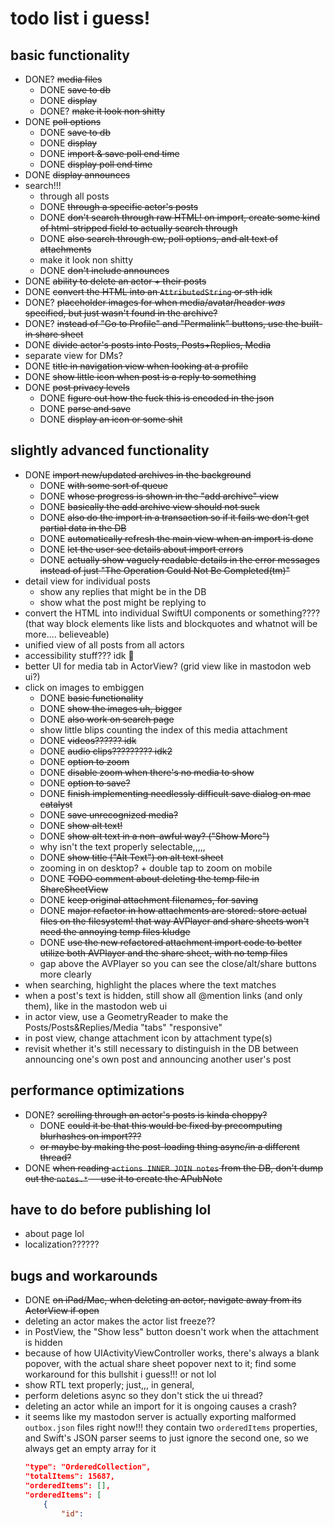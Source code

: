 todo list i guess!
==================

basic functionality
-------------------

* DONE? ~~media files~~
    * DONE ~~save to db~~
    * DONE ~~display~~
    * DONE? ~~make it look non shitty~~
* DONE ~~poll options~~
    * DONE ~~save to db~~
    * DONE ~~display~~
    * DONE ~~import & save poll end time~~
    * DONE ~~display poll end time~~
* DONE ~~display announces~~
* search!!!
    * through all posts
    * DONE ~~through a specific actor's posts~~
    * DONE ~~don't search through raw HTML! on import, create some kind of html-stripped field to actually search through~~
    * DONE ~~also search through cw, poll options, and alt text of attachments~~
    * make it look non shitty
    * DONE ~~don't include announces~~
* DONE ~~ability to delete an actor + their posts~~
* DONE ~~convert the HTML into an `AttributedString` or sth idk~~
* DONE? ~~placeholder images for when media/avatar/header *was* specified, but just wasn't found in the archive?~~
* DONE? ~~instead of "Go to Profile" and "Permalink" buttons, use the built-in share sheet~~
* DONE ~~divide actor's posts into Posts, Posts+Replies, Media~~
* separate view for DMs?
* DONE ~~title in navigation view when looking at a profile~~
* DONE ~~show little icon when post is a reply to something~~
* DONE ~~post privacy levels~~
    * DONE ~~figure out how the fuck this is encoded in the json~~
    * DONE ~~parse and save~~
    * DONE ~~display an icon or some shit~~

slightly advanced functionality
-------------------------------

* DONE ~~import new/updated archives in the background~~
    * DONE ~~with some sort of queue~~
    * DONE ~~whose progress is shown in the "add archive" view~~
    * DONE ~~basically the add archive view should not suck~~
    * DONE ~~also do the import in a transaction so if it fails we don't get partial data in the DB~~
    * DONE ~~automatically refresh the main view when an import is done~~
    * DONE ~~let the user see details about import errors~~
    * DONE ~~actually show vaguely readable details in the error messages instead of just "The Operation Could Not Be Completed(tm)"~~
* detail view for individual posts
    * show any replies that might be in the DB
    * show what the post might be replying to
* convert the HTML into individual SwiftUI components or something???? (that way block elements like lists and blockquotes and whatnot will be more.... believeable)
* unified view of all posts from all actors
* accessibility stuff??? idk 😬
* better UI for media tab in ActorView? (grid view like in mastodon web ui?)
* click on images to embiggen
    * DONE ~~basic functionality~~
    * DONE ~~show the images uh, bigger~~
    * DONE ~~also work on search page~~
    * show little blips counting the index of this media attachment
    * DONE ~~videos?????? idk~~
    * DONE ~~audio clips????????? idk2~~
    * DONE ~~option to zoom~~
    * DONE ~~disable zoom when there's no media to show~~
    * DONE ~~option to save?~~
    * DONE ~~finish implementing needlessly difficult save dialog on mac catalyst~~
    * DONE ~~save unrecognized media?~~
    * DONE ~~show alt text!~~
    * DONE ~~show alt text in a non-awful way? ("Show More")~~
    * why isn't the text properly selectable,,,,,
    * DONE ~~show title ("Alt Text") on alt text sheet~~
    * zooming in on desktop? + double tap to zoom on mobile
    * DONE ~~TODO comment about deleting the temp file in ShareSheetView~~
    * DONE ~~keep original attachment filenames, for saving~~
    * DONE ~~major refactor in how attachments are stored: store actual files on the filesystem! that way AVPlayer and share sheets won't need the annoying temp files kludge~~
    * DONE ~~use the new refactored attachment import code to better utilize both AVPlayer and the share sheet, with no temp files~~
    * gap above the AVPlayer so you can see the close/alt/share buttons more clearly
* when searching, highlight the places where the text matches
* when a post's text is hidden, still show all @mention links (and only them), like in the mastodon web ui
* in actor view, use a GeometryReader to make the Posts/Posts&Replies/Media "tabs" "responsive"
* in post view, change attachment icon by attachment type(s)
* revisit whether it's still necessary to distinguish in the DB between announcing one's own post and announcing another user's post

performance optimizations
-------------------------

* DONE? ~~scrolling through an actor's posts is kinda choppy?~~
    * DONE ~~could it be that this would be fixed by precomputing blurhashes on import???~~
    * ~~or maybe by making the post-loading thing async/in a different thread?~~
* DONE ~~when reading `actions INNER JOIN notes` from the DB, don't dump out the `notes.*` -- use it to create the APubNote~~

have to do before publishing lol
--------------------------------

* about page lol
* localization??????

bugs and workarounds
--------------------

* DONE ~~on iPad/Mac, when deleting an actor, navigate away from its ActorView if open~~
* deleting an actor makes the actor list freeze??
* in PostView, the "Show less" button doesn't work when the attachment is hidden
* because of how UIActivityViewController works, there's always a blank popover, with the actual share sheet popover next to it; find some workaround for this bullshit i guess!!! or not lol
* show RTL text properly; just,,, in general,
* perform deletions async so they don't stick the ui thread?
* deleting an actor while an import for it is ongoing causes a crash?
* it seems like my mastodon server is actually exporting malformed `outbox.json` files right now!!! they contain two `orderedItems` properties, and Swift's JSON parser seems to just ignore the second one, so we always get an empty array for it
    ```json
    "type": "OrderedCollection",
    "totalItems": 15687,
    "orderedItems": [],
    "orderedItems": [
        {
            "id":
    ```
